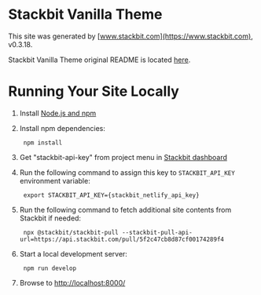 # Stackbit Vanilla Theme

This site was generated by [www.stackbit.com](https://www.stackbit.com), v0.3.18.

Stackbit Vanilla Theme original README is located [here](./README.theme.md).

# Running Your Site Locally

1. Install [Node.js and npm](https://nodejs.org/en/)

1. Install npm dependencies:

        npm install

1. Get "stackbit-api-key" from project menu in [Stackbit dashboard](https://app.stackbit.com/dashboard)

1. Run the following command to assign this key to `STACKBIT_API_KEY` environment variable:

        export STACKBIT_API_KEY={stackbit_netlify_api_key}

1. Run the following command to fetch additional site contents from Stackbit if needed:

        npx @stackbit/stackbit-pull --stackbit-pull-api-url=https://api.stackbit.com/pull/5f2c47cb8d87cf00174289f4

1. Start a local development server:

        npm run develop

1. Browse to [http://localhost:8000/](http://localhost:8000/)
